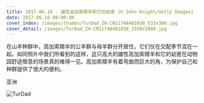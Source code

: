 ```yaml
---
title: 2017.06.18 - 雄性高加索羱羊和它的幼崽 (© John Knight/Getty Images)
date: 2017.06.18 00:00:00
cover_index: /images/thumbs/TurDad_ZH-CN11748481038_533x300.jpg
cover_detail: /images/TurDad_ZH-CN11748481038_1920x1080.jpg
---
```


在山羊种群中，高加索羱羊的公羊群与母羊群分开居住，它们仅在交配季节混在一起。如同照片中我们所看到的这样，这只高大的雄性高加索羱羊和它的幼崽在动物园舒适惬意的场景真的难得一见。高加索羱羊有着弯曲而巨大的角，为保护自己和种群提供了很大的便利。

亚洲

![TurDad](/images/TurDad_ZH-CN11748481038_1920x1080.jpg)
